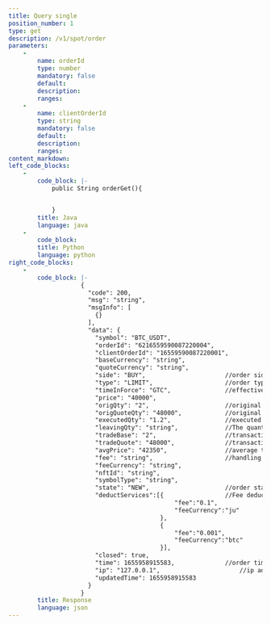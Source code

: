 ```yaml
---
title: Query single
position_number: 1
type: get
description: /v1/spot/order
parameters:
    -
        name: orderId
        type: number
        mandatory: false
        default:
        description: 
        ranges:
    -
        name: clientOrderId
        type: string
        mandatory: false
        default:
        description: 
        ranges:
content_markdown:
left_code_blocks:
    -
        code_block: |-
            public String orderGet(){


            }
        title: Java
        language: java
    -
        code_block:
        title: Python
        language: python
right_code_blocks:
    -
        code_block: |-
                    {
                      "code": 200,
                      "msg": "string",
                      "msgInfo": [
                        {}
                      ],
                      "data": {
                        "symbol": "BTC_USDT",   
                        "orderId": "6216559590087220004",  
                        "clientOrderId": "16559590087220001",  
                        "baseCurrency": "string",   
                        "quoteCurrency": "string",   
                        "side": "BUY",                      //order side:BUY,SELL
                        "type": "LIMIT",                    //order type  LIMIT,MARKET 
                        "timeInForce": "GTC",               //effective way:GTC,IOC,FOK,GTX
                        "price": "40000",   
                        "origQty": "2",                     //original quantity
                        "origQuoteQty": "48000",            //original amount
                        "executedQty": "1.2",               //executed quantity
                        "leavingQty": "string",             //The quantity to be executed (if the order is cancelled or the order is rejected, the value is 0)
                        "tradeBase": "2",                   //transaction quantity
                        "tradeQuote": "48000",              //transaction amount
                        "avgPrice": "42350",                //average transaction price
                        "fee": "string",                    //handling fee
                        "feeCurrency": "string",  
                        "nftId": "string",
                        "symbolType": "string",
                        "state": "NEW",                     //order stat NEW,PARTIALLY_FILLED,FILLED,CANCELED,REJECTED,EXPIRED
                        "deductServices":[{                 //Fee deduction list (if set JU deduction fee and the deduction occurs, use this field to represent the trade fee. Otherwise, use the original fee and feeCurrency fields to represent the trade fee).  
                                              "fee":"0.1",     
                                              "feeCurrency":"ju"
                                          },
                                          {   
                                              "fee":"0.001",
                                              "feeCurrency":"btc"
                                          }],
                        "closed": true,
                        "time": 1655958915583,              //order time
                        "ip": "127.0.0.1",                      //ip address
                        "updatedTime": 1655958915583  
                      }
                    }
        title: Response
        language: json
---
```


